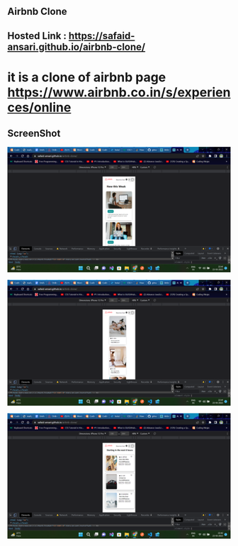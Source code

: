 ## Airbnb Clone

## Hosted Link : https://safaid-ansari.github.io/airbnb-clone/

# it is a clone of airbnb page https://www.airbnb.co.in/s/experiences/online

## ScreenShot

![](/images/1.png)

![](/images/2.png)

![](/images/3.png)
